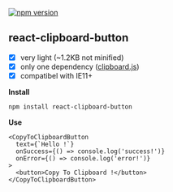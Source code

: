 [![npm version](https://badge.fury.io/js/react-clipboard-button.svg)](https://badge.fury.io/js/react-clipboard-button)

## react-clipboard-button

- [x] very light (~1.2KB not minified)
- [x] only one dependency ([clipboard.js](https://clipboardjs.com/))
- [x] compatibel with IE11+

**Install**
```bash
npm install react-clipboard-button
```

**Use**

```tsx
<CopyToClipboardButton 
  text={`Hello !`}
  onSuccess={() => console.log('success!')}
  onError={() => console.log('error!')}
>
  <button>Copy To Clipboard !</button>
</CopyToClipboardButton>
```
